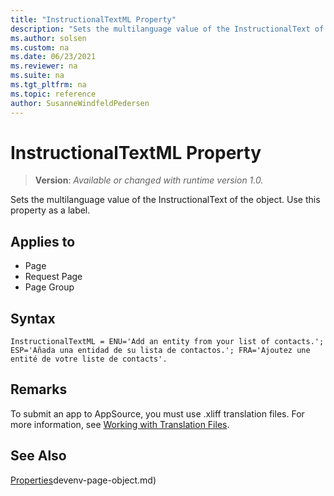 ```yaml
---
title: "InstructionalTextML Property"
description: "Sets the multilanguage value of the InstructionalText of the object."
ms.author: solsen
ms.custom: na
ms.date: 06/23/2021
ms.reviewer: na
ms.suite: na
ms.tgt_pltfrm: na
ms.topic: reference
author: SusanneWindfeldPedersen
---
```

[//]: # (START>DO_NOT_EDIT)
[//]: # (IMPORTANT:Do not edit any of the content between here and the END>DO_NOT_EDIT.)
[//]: # (Any modifications should be made in the .xml files in the ModernDev repo.)
# InstructionalTextML Property
> **Version**: _Available or changed with runtime version 1.0._

Sets the multilanguage value of the InstructionalText of the object. Use this property as a label.

## Applies to
-   Page
-   Request Page
-   Page Group

[//]: # (IMPORTANT: END>DO_NOT_EDIT)

## Syntax

```AL
InstructionalTextML = ENU='Add an entity from your list of contacts.'; ESP='Añada una entidad de su lista de contactos.'; FRA='Ajoutez une entité de votre liste de contacts'.
```

## Remarks

To submit an app to AppSource, you must use .xliff translation files. For more information, see [Working with Translation Files](../devenv-work-with-translation-files.md).

## See Also  

[Properties](devenv-properties.md)devenv-page-object.md)  
